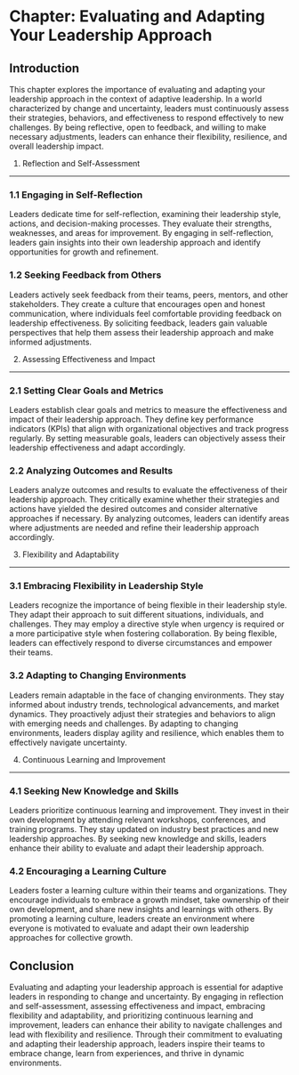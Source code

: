 Chapter: Evaluating and Adapting Your Leadership Approach
=========================================================

Introduction
------------

This chapter explores the importance of evaluating and adapting your leadership approach in the context of adaptive leadership. In a world characterized by change and uncertainty, leaders must continuously assess their strategies, behaviors, and effectiveness to respond effectively to new challenges. By being reflective, open to feedback, and willing to make necessary adjustments, leaders can enhance their flexibility, resilience, and overall leadership impact.

1. Reflection and Self-Assessment
---------------------------------

### 1.1 Engaging in Self-Reflection

Leaders dedicate time for self-reflection, examining their leadership style, actions, and decision-making processes. They evaluate their strengths, weaknesses, and areas for improvement. By engaging in self-reflection, leaders gain insights into their own leadership approach and identify opportunities for growth and refinement.

### 1.2 Seeking Feedback from Others

Leaders actively seek feedback from their teams, peers, mentors, and other stakeholders. They create a culture that encourages open and honest communication, where individuals feel comfortable providing feedback on leadership effectiveness. By soliciting feedback, leaders gain valuable perspectives that help them assess their leadership approach and make informed adjustments.

2. Assessing Effectiveness and Impact
-------------------------------------

### 2.1 Setting Clear Goals and Metrics

Leaders establish clear goals and metrics to measure the effectiveness and impact of their leadership approach. They define key performance indicators (KPIs) that align with organizational objectives and track progress regularly. By setting measurable goals, leaders can objectively assess their leadership effectiveness and adapt accordingly.

### 2.2 Analyzing Outcomes and Results

Leaders analyze outcomes and results to evaluate the effectiveness of their leadership approach. They critically examine whether their strategies and actions have yielded the desired outcomes and consider alternative approaches if necessary. By analyzing outcomes, leaders can identify areas where adjustments are needed and refine their leadership approach accordingly.

3. Flexibility and Adaptability
-------------------------------

### 3.1 Embracing Flexibility in Leadership Style

Leaders recognize the importance of being flexible in their leadership style. They adapt their approach to suit different situations, individuals, and challenges. They may employ a directive style when urgency is required or a more participative style when fostering collaboration. By being flexible, leaders can effectively respond to diverse circumstances and empower their teams.

### 3.2 Adapting to Changing Environments

Leaders remain adaptable in the face of changing environments. They stay informed about industry trends, technological advancements, and market dynamics. They proactively adjust their strategies and behaviors to align with emerging needs and challenges. By adapting to changing environments, leaders display agility and resilience, which enables them to effectively navigate uncertainty.

4. Continuous Learning and Improvement
--------------------------------------

### 4.1 Seeking New Knowledge and Skills

Leaders prioritize continuous learning and improvement. They invest in their own development by attending relevant workshops, conferences, and training programs. They stay updated on industry best practices and new leadership approaches. By seeking new knowledge and skills, leaders enhance their ability to evaluate and adapt their leadership approach.

### 4.2 Encouraging a Learning Culture

Leaders foster a learning culture within their teams and organizations. They encourage individuals to embrace a growth mindset, take ownership of their own development, and share new insights and learnings with others. By promoting a learning culture, leaders create an environment where everyone is motivated to evaluate and adapt their own leadership approaches for collective growth.

Conclusion
----------

Evaluating and adapting your leadership approach is essential for adaptive leaders in responding to change and uncertainty. By engaging in reflection and self-assessment, assessing effectiveness and impact, embracing flexibility and adaptability, and prioritizing continuous learning and improvement, leaders can enhance their ability to navigate challenges and lead with flexibility and resilience. Through their commitment to evaluating and adapting their leadership approach, leaders inspire their teams to embrace change, learn from experiences, and thrive in dynamic environments.
